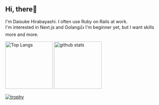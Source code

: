 ## Hi, there👋
I'm Daisuke Hirabayashi. I often use Ruby on Rails at work.<br>
I'm interested in Next.js and Golang👍
I'm beginner yet, but I want skills more and more.
<p align="left"> 
  <img alt="Top Langs" height="150px" src="https://github-readme-stats.vercel.app/api/top-langs/?username=DaisukeHirabayashi&layout=compact&count_private=true&show_icons=true&theme=onedark" />
  <img alt="github stats" height="150px" src="https://github-readme-stats.vercel.app/api?username=DaisukeHirabayashi&count_private=true&show_icons=true&show_icons=true&theme=onedark" />
</p>

[![trophy](https://github-profile-trophy.vercel.app/?username=DaisukeHirabayashi&theme=onedark&column=7)](https://github.com/ryo-ma/github-profile-trophy)
